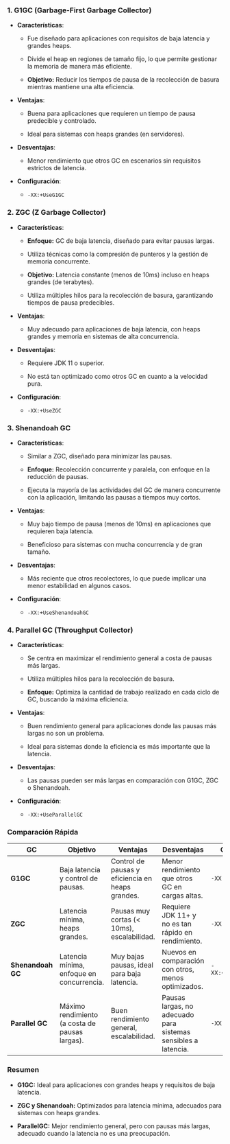 
### **1. G1GC (Garbage-First Garbage Collector)**

- **Características**:
    
    - Fue diseñado para aplicaciones con requisitos de baja latencia y grandes heaps.
        
    - Divide el heap en regiones de tamaño fijo, lo que permite gestionar la memoria de manera más eficiente.
        
    - **Objetivo:** Reducir los tiempos de pausa de la recolección de basura mientras mantiene una alta eficiencia.
        
- **Ventajas**:
    
    - Buena para aplicaciones que requieren un tiempo de pausa predecible y controlado.
        
    - Ideal para sistemas con heaps grandes (en servidores).
        
- **Desventajas**:
    
    - Menor rendimiento que otros GC en escenarios sin requisitos estrictos de latencia.
        
- **Configuración**:
    
    - `-XX:+UseG1GC`
        

### **2. ZGC (Z Garbage Collector)**

- **Características**:
    
    - **Enfoque:** GC de baja latencia, diseñado para evitar pausas largas.
        
    - Utiliza técnicas como la compresión de punteros y la gestión de memoria concurrente.
        
    - **Objetivo:** Latencia constante (menos de 10ms) incluso en heaps grandes (de terabytes).
        
    - Utiliza múltiples hilos para la recolección de basura, garantizando tiempos de pausa predecibles.
        
- **Ventajas**:
    
    - Muy adecuado para aplicaciones de baja latencia, con heaps grandes y memoria en sistemas de alta concurrencia.
        
- **Desventajas**:
    
    - Requiere JDK 11 o superior.
        
    - No está tan optimizado como otros GC en cuanto a la velocidad pura.
        
- **Configuración**:
    
    - `-XX:+UseZGC`
        

### **3. Shenandoah GC**

- **Características**:
    
    - Similar a ZGC, diseñado para minimizar las pausas.
        
    - **Enfoque:** Recolección concurrente y paralela, con enfoque en la reducción de pausas.
        
    - Ejecuta la mayoría de las actividades del GC de manera concurrente con la aplicación, limitando las pausas a tiempos muy cortos.
        
- **Ventajas**:
    
    - Muy bajo tiempo de pausa (menos de 10ms) en aplicaciones que requieren baja latencia.
        
    - Beneficioso para sistemas con mucha concurrencia y de gran tamaño.
        
- **Desventajas**:
    
    - Más reciente que otros recolectores, lo que puede implicar una menor estabilidad en algunos casos.
        
- **Configuración**:
    
    - `-XX:+UseShenandoahGC`
        

### **4. Parallel GC (Throughput Collector)**

- **Características**:
    
    - Se centra en maximizar el rendimiento general a costa de pausas más largas.
        
    - Utiliza múltiples hilos para la recolección de basura.
        
    - **Enfoque:** Optimiza la cantidad de trabajo realizado en cada ciclo de GC, buscando la máxima eficiencia.
        
- **Ventajas**:
    
    - Buen rendimiento general para aplicaciones donde las pausas más largas no son un problema.
        
    - Ideal para sistemas donde la eficiencia es más importante que la latencia.
        
- **Desventajas**:
    
    - Las pausas pueden ser más largas en comparación con G1GC, ZGC o Shenandoah.
        
- **Configuración**:
    
    - `-XX:+UseParallelGC`
        

### **Comparación Rápida**

|**GC**|**Objetivo**|**Ventajas**|**Desventajas**|**Configuración**|
|---|---|---|---|---|
|**G1GC**|Baja latencia y control de pausas.|Control de pausas y eficiencia en heaps grandes.|Menor rendimiento que otros GC en cargas altas.|`-XX:+UseG1GC`|
|**ZGC**|Latencia mínima, heaps grandes.|Pausas muy cortas (< 10ms), escalabilidad.|Requiere JDK 11+ y no es tan rápido en rendimiento.|`-XX:+UseZGC`|
|**Shenandoah GC**|Latencia mínima, enfoque en concurrencia.|Muy bajas pausas, ideal para baja latencia.|Nuevos en comparación con otros, menos optimizados.|`-XX:+UseShenandoahGC`|
|**Parallel GC**|Máximo rendimiento (a costa de pausas largas).|Buen rendimiento general, escalabilidad.|Pausas largas, no adecuado para sistemas sensibles a latencia.|`-XX:+UseParallelGC`|

### **Resumen**

- **G1GC:** Ideal para aplicaciones con grandes heaps y requisitos de baja latencia.
    
- **ZGC y Shenandoah:** Optimizados para latencia mínima, adecuados para sistemas con heaps grandes.
    
- **ParallelGC:** Mejor rendimiento general, pero con pausas más largas, adecuado cuando la latencia no es una preocupación.